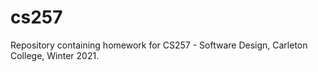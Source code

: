 # cs257
Repository containing homework for CS257 - Software Design, Carleton College, Winter 2021. 
